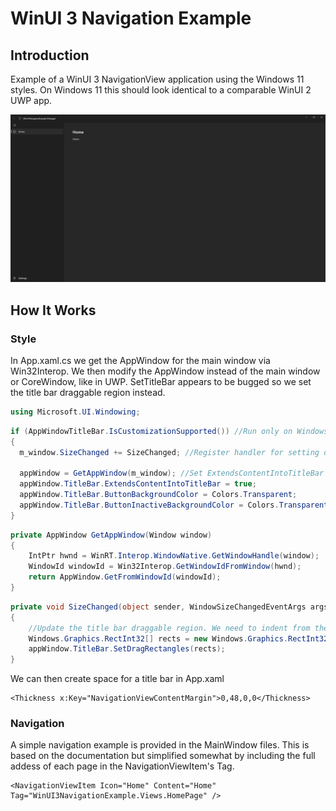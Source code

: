 # WinUI 3 Navigation Example

## Introduction

Example of a WinUI 3 NavigationView application using the Windows 11 styles. 
On Windows 11 this should look identical to a comparable WinUI 2 UWP app. 

![Screenshot](docs/images/img1.png)

## How It Works
### Style
In App.xaml.cs we get the AppWindow for the main window via Win32Interop. 
We then modify the AppWindow instead of the main window or CoreWindow, like in UWP.
SetTitleBar appears to be bugged so we set the title bar draggable region instead.
```c#
using Microsoft.UI.Windowing;
```
```c#
if (AppWindowTitleBar.IsCustomizationSupported()) //Run only on Windows 11
{
  m_window.SizeChanged += SizeChanged; //Register handler for setting draggable rects

  appWindow = GetAppWindow(m_window); //Set ExtendsContentIntoTitleBar for the AppWindow not the window
  appWindow.TitleBar.ExtendsContentIntoTitleBar = true;
  appWindow.TitleBar.ButtonBackgroundColor = Colors.Transparent;
  appWindow.TitleBar.ButtonInactiveBackgroundColor = Colors.Transparent;
}
```
```c#
private AppWindow GetAppWindow(Window window)
{
    IntPtr hwnd = WinRT.Interop.WindowNative.GetWindowHandle(window);
    WindowId windowId = Win32Interop.GetWindowIdFromWindow(hwnd);
    return AppWindow.GetFromWindowId(windowId);
}
```
```c#
private void SizeChanged(object sender, WindowSizeChangedEventArgs args)
{
    //Update the title bar draggable region. We need to indent from the left both for the nav back button and to avoid the system menu
    Windows.Graphics.RectInt32[] rects = new Windows.Graphics.RectInt32[] { new Windows.Graphics.RectInt32(48, 0, (int)args.Size.Width - 48, 48) }; 
    appWindow.TitleBar.SetDragRectangles(rects);
}
```

We can then create space for a title bar in App.xaml
```xaml
<Thickness x:Key="NavigationViewContentMargin">0,48,0,0</Thickness>
```

### Navigation

A simple navigation example is provided in the MainWindow files. This is based on the documentation but simplified somewhat by including the full addess of each page in the NavigationViewItem's Tag.
```xaml
<NavigationViewItem Icon="Home" Content="Home" Tag="WinUI3NavigationExample.Views.HomePage" />
```


